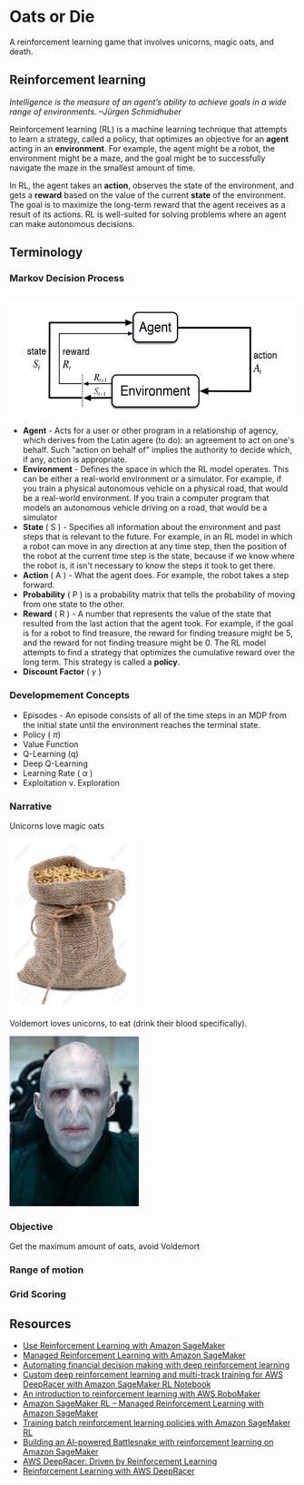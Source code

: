 # Oats or Die
A reinforcement learning game that involves unicorns, magic oats, and death. 


## Reinforcement learning
*Intelligence is the measure of an agent’s ability to achieve goals in a wide range of environments.
–Jürgen Schmidhuber*

Reinforcement learning (RL) is a machine learning technique that attempts to learn a strategy, called a policy, that optimizes an objective for an **agent** acting in an **environment**. For example, the agent might be a robot, the environment might be a maze, and the goal might be to successfully navigate the maze in the smallest amount of time. 

In RL, the agent takes an **action**, observes the state of the environment, and gets a **reward** based on the value of the current **state** of the environment. The goal is to maximize the long-term reward that the agent receives as a result of its actions. RL is well-suited for solving problems where an agent can make autonomous decisions. 

## Terminology
### Markov Decision Process

&nbsp;&nbsp;&nbsp;&nbsp;&nbsp;&nbsp;<img src="images/MDP-diagram.png" height=200>

* **Agent** - Acts for a user or other program in a relationship of agency, which derives from the Latin agere (to do): an agreement to act on one's behalf. Such "action on behalf of" implies the authority to decide which, if any, action is appropriate.
* **Environment** - Defines the space in which the RL model operates. This can be either a real-world environment or a simulator. For example, if you train a physical autonomous vehicle on a physical road, that would be a real-world environment. If you train a computer program that models an autonomous vehicle driving on a road, that would be a simulator
* **State** ( S ) - Specifies all information about the environment and past steps that is relevant to the future. For example, in an RL model in which a robot can move in any direction at any time step, then the position of the robot at the current time step is the state, because if we know where the robot is, it isn't necessary to know the steps it took to get there. 
* **Action** ( A ) - What the agent does. For example, the robot takes a step forward.
* **Probability** ( P ) is a probability matrix that tells the probability of moving from one state to the other.
* **Reward** ( R ) - A number that represents the value of the state that resulted from the last action that the agent took. For example, if the goal is for a robot to find treasure, the reward for finding treasure might be 5, and the reward for not finding treasure might be 0. The RL model attempts to find a strategy that optimizes the cumulative reward over the long term. This strategy is called a **policy**. 
* **Discount Factor** ( $\gamma$ )

### Developmement Concepts
* Episodes - An episode consists of all of the time steps in an MDP from the initial state until the environment reaches the terminal state. 
* Policy ( $\pi$)
* Value Function
* Q-Learning (q)
* Deep Q-Learning
* Learning Rate ( $\alpha$ )
* Exploitation v. Exploration

### Narrative
Unicorns love magic oats

<img src="images/oats.jpg" height=300>

Voldemort loves unicorns, to eat (drink their blood specifically).

<img src="images/Voldemort.png" height=300>


### Objective
Get the maximum amount of oats, avoid Voldemort

### Range of motion


### Grid Scoring

## Resources
* [Use Reinforcement Learning with Amazon SageMaker](https://docs.aws.amazon.com/sagemaker/latest/dg/reinforcement-learning.html)
* [Managed Reinforcement Learning with Amazon SageMaker](https://aws.amazon.com/blogs/aws/amazon-sagemaker-rl-managed-reinforcement-learning-with-amazon-sagemaker/)
* [Automating financial decision making with deep reinforcement learning](https://aws.amazon.com/blogs/machine-learning/automated-decision-making-with-deep-reinforcement-learning/)
* [Custom deep reinforcement learning and multi-track training for AWS DeepRacer with Amazon SageMaker RL Notebook](https://aws.amazon.com/blogs/machine-learning/custom-deep-reinforcement-learning-and-multi-track-training-for-aws-deepracer-with-amazon-sagemaker-rl-notebook/)
* [An introduction to reinforcement learning with AWS RoboMaker](https://aws.amazon.com/blogs/machine-learning/an-introduction-to-reinforcement-learning-with-aws-robomaker/)
* [Amazon SageMaker RL – Managed Reinforcement Learning with Amazon SageMaker](https://aws.amazon.com/blogs/aws/amazon-sagemaker-rl-managed-reinforcement-learning-with-amazon-sagemaker/)
* [Training batch reinforcement learning policies with Amazon SageMaker RL](https://aws.amazon.com/blogs/machine-learning/training-batch-reinforcement-learning-policies-with-amazon-sagemaker-rl/)
* [Building an AI-powered Battlesnake with reinforcement learning on Amazon SageMaker](https://aws.amazon.com/blogs/machine-learning/building-an-ai-powered-battlesnake-with-reinforcement-learning-on-amazon-sagemaker/)
* [AWS DeepRacer: Driven by Reinforcement Learning](https://www.aws.training/Details/eLearning?id=32143)
* [Reinforcement Learning with AWS DeepRacer](https://towardsdatascience.com/reinforcement-learning-with-aws-deepracer-99b5dd2557c8)